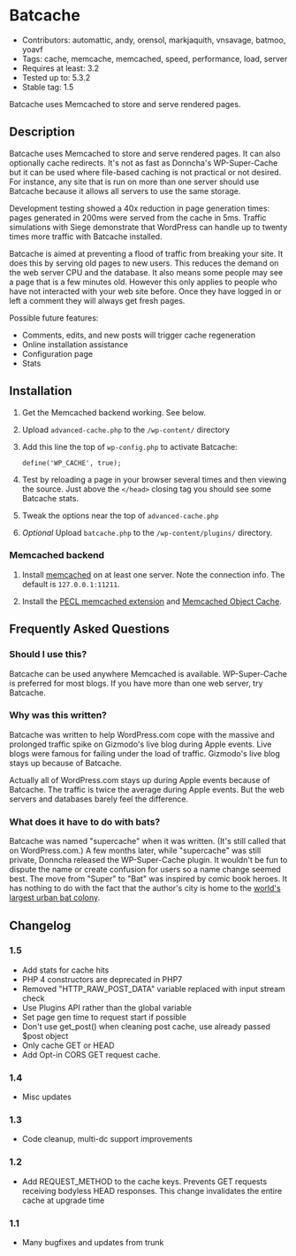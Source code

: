 # Batcache
- Contributors: automattic, andy, orensol, markjaquith, vnsavage, batmoo, yoavf
- Tags: cache, memcache, memcached, speed, performance, load, server
- Requires at least: 3.2
- Tested up to: 5.3.2
- Stable tag: 1.5

Batcache uses Memcached to store and serve rendered pages.

## Description

Batcache uses Memcached to store and serve rendered pages. It can also optionally cache redirects. It's not as fast as Donncha's WP-Super-Cache but it can be used where file-based caching is not practical or not desired. For instance, any site that is run on more than one server should use Batcache because it allows all servers to use the same storage.

Development testing showed a 40x reduction in page generation times: pages generated in 200ms were served from the cache in 5ms. Traffic simulations with Siege demonstrate that WordPress can handle up to twenty times more traffic with Batcache installed.

Batcache is aimed at preventing a flood of traffic from breaking your site. It does this by serving old pages to new users. This reduces the demand on the web server CPU and the database. It also means some people may see a page that is a few minutes old. However this only applies to people who have not interacted with your web site before. Once they have logged in or left a comment they will always get fresh pages.

Possible future features:

- Comments, edits, and new posts will trigger cache regeneration
- Online installation assistance
- Configuration page
- Stats

## Installation

1. Get the Memcached backend working. See below.

2. Upload `advanced-cache.php` to the `/wp-content/` directory

3. Add this line the top of `wp-config.php` to activate Batcache:

   `define('WP_CACHE', true);`

4. Test by reloading a page in your browser several times and then viewing the source. Just above the `</head>` closing tag you should see some Batcache stats.

5. Tweak the options near the top of `advanced-cache.php`

6. *Optional* Upload `batcache.php` to the `/wp-content/plugins/` directory.

### Memcached backend

1. Install [memcached](https://memcached.org/) on at least one server. Note the connection info. The default is `127.0.0.1:11211`.

2. Install the [PECL memcached extension](http://pecl.php.net/package/memcache) and [Memcached Object Cache](https://wordpress.org/plugins/memcached/).

## Frequently Asked Questions

### Should I use this?

Batcache can be used anywhere Memcached is available. WP-Super-Cache is preferred for most blogs. If you have more than one web server, try Batcache.

### Why was this written?

Batcache was written to help WordPress.com cope with the massive and prolonged traffic spike on Gizmodo's live blog during Apple events. Live blogs were famous for failing under the load of traffic. Gizmodo's live blog stays up because of Batcache.

Actually all of WordPress.com stays up during Apple events because of Batcache. The traffic is twice the average during Apple events. But the web servers and databases barely feel the difference.

### What does it have to do with bats?

Batcache was named "supercache" when it was written. (It's still called that on WordPress.com.) A few months later, while "supercache" was still private, Donncha released the WP-Super-Cache plugin. It wouldn't be fun to dispute the name or create confusion for users so a name change seemed best. The move from "Super" to "Bat" was inspired by comic book heroes. It has nothing to do with the fact that the author's city is home to the [world's largest urban bat colony](http://www.batcon.org/our-work/regions/usa-canada/protect-mega-populations/cab-intro).

## Changelog

### 1.5

- Add stats for cache hits
- PHP 4 constructors are deprecated in PHP7
- Removed "HTTP_RAW_POST_DATA" variable replaced with input stream check
- Use Plugins API rather than the global variable
- Set page gen time to request start if possible
- Don't use get_post() when cleaning post cache, use already passed $post object
- Only cache GET or HEAD
- Add Opt-in CORS GET request cache.

### 1.4

- Misc updates

### 1.3

- Code cleanup, multi-dc support improvements

### 1.2

- Add REQUEST_METHOD to the cache keys. Prevents GET requests receiving bodyless HEAD responses. This change invalidates the entire cache at upgrade time

### 1.1

- Many bugfixes and updates from trunk
